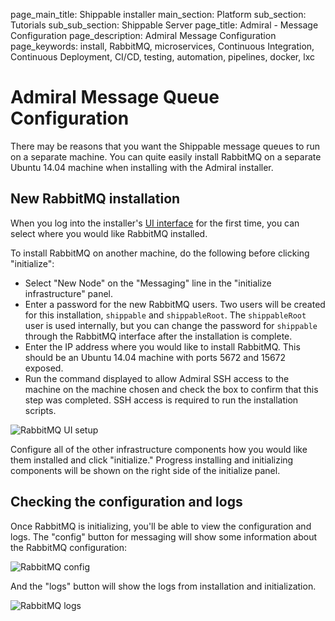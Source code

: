 page_main_title: Shippable installer
main_section: Platform
sub_section: Tutorials
sub_sub_section: Shippable Server
page_title: Admiral - Message Configuration
page_description: Admiral Message Configuration
page_keywords: install, RabbitMQ, microservices, Continuous Integration, Continuous Deployment, CI/CD, testing, automation, pipelines, docker, lxc

# Admiral Message Queue Configuration
There may be reasons that you want the Shippable message queues to run on a separate machine.  You can quite easily install RabbitMQ on a separate Ubuntu 14.04 machine when installing with the Admiral installer.

## New RabbitMQ installation
When you log into the installer's [UI interface](admiral/#the-admiral-ui) for the first time, you can select where you would like RabbitMQ installed.

To install RabbitMQ on another machine, do the following before clicking "initialize":

- Select "New Node" on the "Messaging" line in the "initialize infrastructure" panel.
- Enter a password for the new RabbitMQ users.  Two users will be created for this installation, `shippable` and `shippableRoot`.  The `shippableRoot` user is used internally, but you can change the password for `shippable` through the RabbitMQ interface after the installation is complete.
- Enter the IP address where you would like to install RabbitMQ.  This should be an Ubuntu 14.04 machine with ports 5672 and 15672 exposed.
- Run the command displayed to allow Admiral SSH access to the machine on the machine chosen and check the box to confirm that this step was completed.  SSH access is required to run the installation scripts.

<img src="../../images/platform/admiral/admiral-rabbitmq-ui-setup.png" alt="RabbitMQ UI setup">

Configure all of the other infrastructure components how you would like them installed and click "initialize."  Progress installing and initializing components will be shown on the right side of the initialize panel.

## Checking the configuration and logs
Once RabbitMQ is initializing, you'll be able to view the configuration and logs.  The "config" button for messaging will show some information about the RabbitMQ configuration:

<img src="../../images/platform/admiral/admiral-rabbitmq-config.png" alt="RabbitMQ config">

And the "logs" button will show the logs from installation and initialization.

<img src="../../images/platform/admiral/admiral-rabbitmq-logs.png" alt="RabbitMQ logs">
